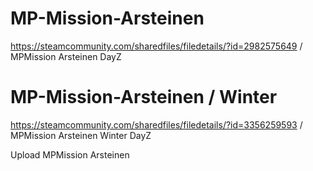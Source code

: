 # MP-Mission-Arsteinen
https://steamcommunity.com/sharedfiles/filedetails/?id=2982575649 / MPMission Arsteinen DayZ

# MP-Mission-Arsteinen / Winter
https://steamcommunity.com/sharedfiles/filedetails/?id=3356259593 / MPMission Arsteinen Winter DayZ


Upload MPMission Arsteinen





